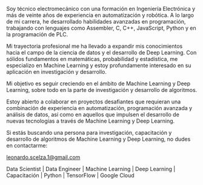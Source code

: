 Soy técnico electromecánico con una formación en Ingeniería Electrónica y más de veinte años de experiencia en automatización y robótica. A lo largo de mi carrera, he desarrollado habilidades avanzadas en programación, trabajando con lenguajes como Assembler, C, C++, JavaScript, Python y en la programación de PLC.

Mi trayectoria profesional me ha llevado a expandir mis conocimientos hacia el campo de la ciencia de datos y el desarrollo de Deep Learning. Con sólidos fundamentos en matemáticas, probabilidad y estadística, me especializo en Machine Learning y estoy profundamente interesado en su aplicación en investigación y desarrollo.

Mi objetivo es seguir creciendo en el ámbito de Machine Learning y Deep Learning, sobre todo en la parte de investigación y desarrollo de algoritmos.

Estoy abierto a colaborar en proyectos desafiantes que requieran una combinación de experiencia en automatización, programación avanzada y análisis de datos, así como en aquellos que impulsen el desarrollo de nuevas tecnologías a través de Machine Learning y Deep Learning.

Si estás buscando una persona para investigación, capacitación y desarrollo de algoritmos de Machine Learning y Deep Learning, no dudes en contactarme:

leonardo.scelza.1@gmail.com

Data Scientist | Data Engineer | Machine Learning | Deep Learning | Capacitación | Python | TensorFlow | Google Cloud
